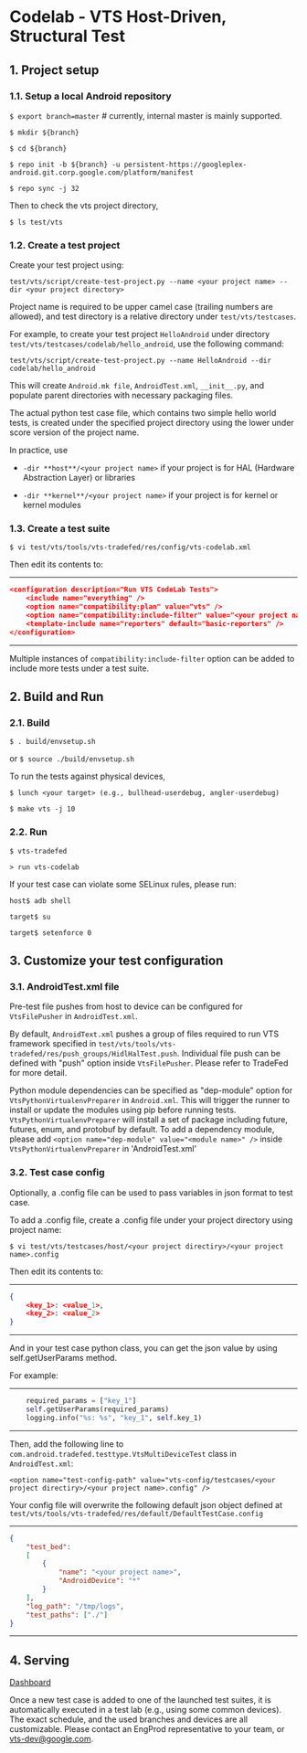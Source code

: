 # Codelab - VTS Host-Driven, Structural Test

## 1. Project setup

### 1.1. Setup a local Android repository

`$ export branch=master`  # currently, internal master is mainly supported.

`$ mkdir ${branch}`

`$ cd ${branch}`

`$ repo init -b ${branch} -u persistent-https://googleplex-android.git.corp.google.com/platform/manifest`

`$ repo sync -j 32`

Then to check the vts project directory,

`$ ls test/vts`

### 1.2. Create a test project

Create your test project using:

`test/vts/script/create-test-project.py --name <your project name> --dir <your project directory>`

Project name is required to be upper camel case (trailing numbers are allowed), and test directory
is a relative directory under `test/vts/testcases`.

For example, to create your test project `HelloAndroid` under directory
`test/vts/testcases/codelab/hello_android`, use the following command:

`test/vts/script/create-test-project.py --name HelloAndroid --dir codelab/hello_android`

This will create `Android.mk file`, `AndroidTest.xml`, `__init__.py`, and populate parent directories
with necessary packaging files.

The actual python test case file, which contains two simple hello world tests, is created under the
specified project directory using the lower under score version of the project name.

In practice, use

- `-dir **host**/<your project name>` if your project is for HAL (Hardware Abstraction Layer) or libraries

- `-dir **kernel**/<your project name>` if your project is for kernel or kernel modules

### 1.3. Create a test suite

`$ vi test/vts/tools/vts-tradefed/res/config/vts-codelab.xml`

Then edit its contents to:

---
```json
<configuration description="Run VTS CodeLab Tests">
    <include name="everything" />
    <option name="compatibility:plan" value="vts" />
    <option name="compatibility:include-filter" value="<your project name>" />
    <template-include name="reporters" default="basic-reporters" />
</configuration>
```
---

Multiple instances of `compatibility:include-filter` option can be added to include more tests under a test suite.


## 2. Build and Run

### 2.1. Build

`$ . build/envsetup.sh`

or `$ source ./build/envsetup.sh`

To run the tests against physical devices,

`$ lunch <your target> (e.g., bullhead-userdebug, angler-userdebug)`

`$ make vts -j 10`

### 2.2. Run

`$ vts-tradefed`

`> run vts-codelab`

If your test case can violate some SELinux rules, please run:

`host$ adb shell`

`target$ su`

`target$ setenforce 0`


## 3. Customize your test configuration

### 3.1. AndroidTest.xml file

Pre-test file pushes from host to device can be configured for `VtsFilePusher` in `AndroidTest.xml`.

By default, `AndroidText.xml` pushes a group of files required to run VTS framework specified in
`test/vts/tools/vts-tradefed/res/push_groups/HidlHalTest.push`. Individual file push can be defined with
"push" option inside `VtsFilePusher`. Please refer to TradeFed for more detail.

Python module dependencies can be specified as "dep-module" option for
`VtsPythonVirtualenvPreparer` in `Android.xml`. This will trigger the runner to install or update
the modules using pip before running tests. `VtsPythonVirtualenvPreparer` will install a set of
package including future, futures, enum, and protobuf by default. To add a dependency module,
please add `<option name="dep-module" value="<module name>" />` inside `VtsPythonVirtualenvPreparer`
 in 'AndroidTest.xml'

### 3.2. Test case config

Optionally, a .config file can be used to pass variables in json format to test case.

To add a .config file, create a .config file under your project directory using project name:

`$ vi test/vts/testcases/host/<your project directiry>/<your project name>.config`

Then edit its contents to:

---
```json
{
    <key_1>: <value_1>,
    <key_2>: <value_2>
}
```
---

And in your test case python class, you can get the json value by using self.getUserParams method.

For example:

---
```py
    required_params = ["key_1"]
    self.getUserParams(required_params)
    logging.info("%s: %s", "key_1", self.key_1)
```
---

Then, add the following line to `com.android.tradefed.testtype.VtsMultiDeviceTest` class
in `AndroidTest.xml`:

`<option name="test-config-path" value="vts-config/testcases/<your project directiry>/<your project name>.config" />`

Your config file will overwrite the following default json object defined at
`test/vts/tools/vts-tradefed/res/default/DefaultTestCase.config`

---
```json
{
    "test_bed":
    [
        {
            "name": "<your project name>",
            "AndroidDevice": "*"
        }
    ],
    "log_path": "/tmp/logs",
    "test_paths": ["./"]
}
```
---


## 4. Serving

[Dashboard](https://android-vts-internal.googleplex.com)

Once a new test case is added to one of the launched test suites,
it is automatically executed in a test lab (e.g., using some common devices).
The exact schedule, and the used branches and devices are all customizable.
Please contact an EngProd representative to your team, or vts-dev@google.com.
